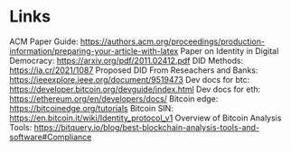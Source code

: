 # Links
ACM Paper Guide: https://authors.acm.org/proceedings/production-information/preparing-your-article-with-latex
Paper on Identity in Digital Democracy: https://arxiv.org/pdf/2011.02412.pdf
DID Methods: https://ia.cr/2021/1087
Proposed DID From Reseachers and Banks: https://ieeexplore.ieee.org/document/9519473
Dev docs for btc: https://developer.bitcoin.org/devguide/index.html
Dev docs for eth: https://ethereum.org/en/developers/docs/
Bitcoin edge: https://bitcoinedge.org/tutorials
Bitcoin SIN: https://en.bitcoin.it/wiki/Identity_protocol_v1
Overview of Bitcoin Analysis Tools: https://bitquery.io/blog/best-blockchain-analysis-tools-and-software#Compliance
